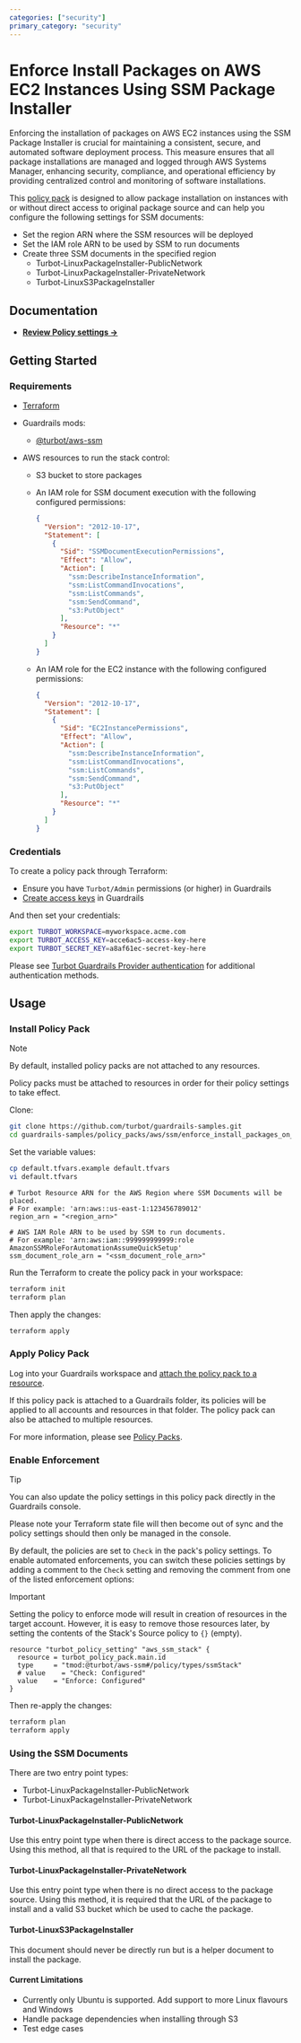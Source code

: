 ```yaml
---
categories: ["security"]
primary_category: "security"
---
```


# Enforce Install Packages on AWS EC2 Instances Using SSM Package Installer

Enforcing the installation of packages on AWS EC2 instances using the SSM Package Installer is crucial for maintaining a consistent, secure, and automated software deployment process. This measure ensures that all package installations are managed and logged through AWS Systems Manager, enhancing security, compliance, and operational efficiency by providing centralized control and monitoring of software installations.

This [policy pack](https://turbot.com/guardrails/docs/concepts/policy-packs) is designed to allow package installation on instances with or without direct access to original package source and can help you configure the following settings for SSM documents:

- Set the region ARN where the SSM resources will be deployed
- Set the IAM role ARN to be used by SSM to run documents
- Create three SSM documents in the specified region
  - Turbot-LinuxPackageInstaller-PublicNetwork
  - Turbot-LinuxPackageInstaller-PrivateNetwork
  - Turbot-LinuxS3PackageInstaller

## Documentation

- **[Review Policy settings →](https://hub.guardrails.turbot.com/policy-packs/enforce_install_packages_on_ec2_instances_using_ssm_package_installer/settings)**

## Getting Started

### Requirements

- [Terraform](https://developer.hashicorp.com/terraform/install)
- Guardrails mods:
  - [@turbot/aws-ssm](https://hub.guardrails.turbot.com/mods/aws/mods/aws-ssm)
- AWS resources to run the stack control:

  - S3 bucket to store packages
  - An IAM role for SSM document execution with the following configured permissions:

    ```json
    {
      "Version": "2012-10-17",
      "Statement": [
        {
          "Sid": "SSMDocumentExecutionPermissions",
          "Effect": "Allow",
          "Action": [
            "ssm:DescribeInstanceInformation",
            "ssm:ListCommandInvocations",
            "ssm:ListCommands",
            "ssm:SendCommand",
            "s3:PutObject"
          ],
          "Resource": "*"
        }
      ]
    }
    ```

  - An IAM role for the EC2 instance with the following configured permissions:

    ```json
    {
      "Version": "2012-10-17",
      "Statement": [
        {
          "Sid": "EC2InstancePermissions",
          "Effect": "Allow",
          "Action": [
            "ssm:DescribeInstanceInformation",
            "ssm:ListCommandInvocations",
            "ssm:ListCommands",
            "ssm:SendCommand",
            "s3:PutObject"
          ],
          "Resource": "*"
        }
      ]
    }
    ```

### Credentials

To create a policy pack through Terraform:

- Ensure you have `Turbot/Admin` permissions (or higher) in Guardrails
- [Create access keys](https://turbot.com/guardrails/docs/guides/iam/access-keys#generate-a-new-guardrails-api-access-key) in Guardrails

And then set your credentials:

```sh
export TURBOT_WORKSPACE=myworkspace.acme.com
export TURBOT_ACCESS_KEY=acce6ac5-access-key-here
export TURBOT_SECRET_KEY=a8af61ec-secret-key-here
```

Please see [Turbot Guardrails Provider authentication](https://registry.terraform.io/providers/turbot/turbot/latest/docs#authentication) for additional authentication methods.

## Usage

### Install Policy Pack

> [!NOTE]
> By default, installed policy packs are not attached to any resources.
>
> Policy packs must be attached to resources in order for their policy settings to take effect.

Clone:

```sh
git clone https://github.com/turbot/guardrails-samples.git
cd guardrails-samples/policy_packs/aws/ssm/enforce_install_packages_on_ec2_instances_using_ssm_package_installer
```

Set the variable values:

```sh
cp default.tfvars.example default.tfvars
vi default.tfvars
```

```hcl
# Turbot Resource ARN for the AWS Region where SSM Documents will be placed.
# For example: 'arn:aws::us-east-1:123456789012'
region_arn = "<region_arn>"

# AWS IAM Role ARN to be used by SSM to run documents.
# For example: 'arn:aws:iam::999999999999:role AmazonSSMRoleForAutomationAssumeQuickSetup'
ssm_document_role_arn = "<ssm_document_role_arn>"
```

Run the Terraform to create the policy pack in your workspace:

```sh
terraform init
terraform plan
```

Then apply the changes:

```sh
terraform apply
```

### Apply Policy Pack

Log into your Guardrails workspace and [attach the policy pack to a resource](https://turbot.com/guardrails/docs/guides/policy-packs#attach-a-policy-pack-to-a-resource).

If this policy pack is attached to a Guardrails folder, its policies will be applied to all accounts and resources in that folder. The policy pack can also be attached to multiple resources.

For more information, please see [Policy Packs](https://turbot.com/guardrails/docs/concepts/policy-packs).

### Enable Enforcement

> [!TIP]
> You can also update the policy settings in this policy pack directly in the Guardrails console.
>
> Please note your Terraform state file will then become out of sync and the policy settings should then only be managed in the console.

By default, the policies are set to `Check` in the pack's policy settings. To enable automated enforcements, you can switch these policies settings by adding a comment to the `Check` setting and removing the comment from one of the listed enforcement options:

> [!IMPORTANT]
> Setting the policy to enforce mode will result in creation of resources in the target account. However, it is easy to remove those resources later, by setting the contents of the Stack's Source policy to `{}` (empty).

```hcl
resource "turbot_policy_setting" "aws_ssm_stack" {
  resource = turbot_policy_pack.main.id
  type     = "tmod:@turbot/aws-ssm#/policy/types/ssmStack"
  # value    = "Check: Configured"
  value    = "Enforce: Configured"
}
```

Then re-apply the changes:

```sh
terraform plan
terraform apply
```

### Using the SSM Documents

There are two entry point types:

- Turbot-LinuxPackageInstaller-PublicNetwork
- Turbot-LinuxPackageInstaller-PrivateNetwork

#### Turbot-LinuxPackageInstaller-PublicNetwork

Use this entry point type when there is direct access to the package source.
Using this method, all that is required to the URL of the package to install.

#### Turbot-LinuxPackageInstaller-PrivateNetwork

Use this entry point type when there is no direct access to the package source.
Using this method, it is required that the URL of the package to install and a valid S3 bucket which be used to cache the package.

#### Turbot-LinuxS3PackageInstaller

This document should never be directly run but is a helper document to install the package.

#### Current Limitations

- Currently only Ubuntu is supported. Add support to more Linux flavours and Windows
- Handle package dependencies when installing through S3
- Test edge cases
